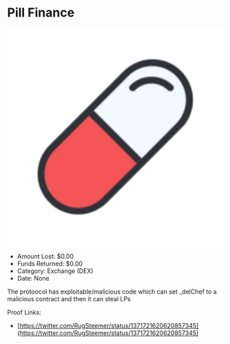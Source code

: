 # Pill Finance
![Pill Finance](/rektimages/Pill-Finance.png)
- Amount Lost: $0.00
- Funds Returned: $0.00
- Category: Exchange (DEX)
- Date: None

The protoocol has exploitable/malicious code which can set _delChef to a malicious contract and then it can steal LPs


Proof Links:
- [https://twitter.com/RugSteemer/status/1371721620620857345](https://twitter.com/RugSteemer/status/1371721620620857345)


